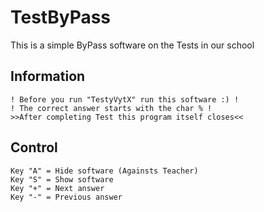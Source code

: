 # TestByPass
This is a simple ByPass software on the Tests in our school

## Information
```
! Before you run "TestyVytX" run this software :) !
! The correct answer starts with the char % !
>>After completing Test this program itself closes<<
```

## Control
```
Key "A" = Hide software (Againsts Teacher)
Key "S" = Show software
Key "+" = Next answer
Key "-" = Previous answer
```